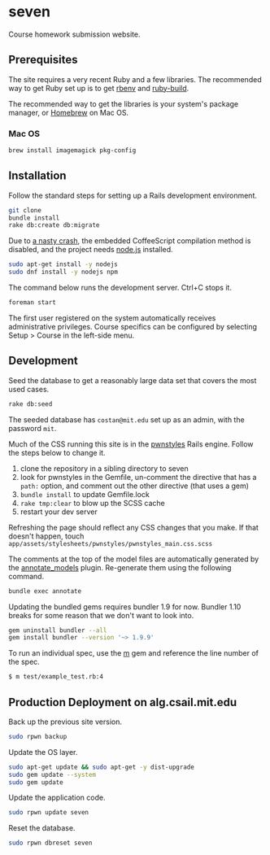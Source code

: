 # seven

Course homework submission website.


## Prerequisites

The site requires a very recent Ruby and a few libraries. The recommended way
to get Ruby set up is to get [rbenv](https://github.com/sstephenson/rbenv) and
[ruby-build](https://github.com/sstephenson/ruby-build).

The recommended way to get the libraries is your system's package manager, or
[Homebrew](http://brew.sh/) on Mac OS.

### Mac OS

```bash
brew install imagemagick pkg-config
```


## Installation

Follow the standard steps for setting up a Rails development environment.

```bash
git clone
bundle install
rake db:create db:migrate
```

Due to [a nasty crash](https://github.com/cowboyd/therubyracer/issues/317), the
embedded CoffeeScript compilation method is disabled, and the project needs
[node.js](https://nodejs.org/) installed.

```bash
sudo apt-get install -y nodejs
sudo dnf install -y nodejs npm
```

The command below runs the development server. Ctrl+C stops it.

```bash
foreman start
```

The first user registered on the system automatically receives administrative
privileges. Course specifics can be configured by selecting Setup > Course in
the left-side menu.


## Development

Seed the database to get a reasonably large data set that covers the most used
cases.

```bash
rake db:seed
```

The seeded database has `costan@mit.edu` set up as an admin, with the password
`mit`.

Much of the CSS running this site is in the
[pwnstyles](https://github.com/pwnall/pwnstyles_rails) Rails engine.  Follow
the steps below to change it.

1. clone the repository in a sibling directory to seven
1. look for pwnstyles in the Gemfile, un-comment the directive that has a `path:` option, and comment out the other directive (that uses a gem)
1. `bundle install` to update Gemfile.lock
1. `rake tmp:clear` to blow up the SCSS cache
1. restart your dev server

Refreshing the page should reflect any CSS changes that you make. If that
doesn't happen, touch
`app/assets/stylesheets/pwnstyles/pwnstyles_main.css.scss`

The comments at the top of the model files are automatically generated by the
[annotate_models](http://pragdave.pragprog.com/pragdave/2006/02/annotate_models.html)
plugin. Re-generate them using the following command.

```bash
bundle exec annotate
```

Updating the bundled gems requires bundler 1.9 for now. Bundler 1.10 breaks for
some reason that we don't want to look into.

```bash
gem uninstall bundler --all
gem install bundler --version '~> 1.9.9'
```

To run an individual spec, use the [m](https://github.com/qrush/m) gem and
reference the line number of the spec.

```bash
$ m test/example_test.rb:4
```


## Production Deployment on alg.csail.mit.edu

Back up the previous site version.

```bash
sudo rpwn backup
```

Update the OS layer.

```bash
sudo apt-get update && sudo apt-get -y dist-upgrade
sudo gem update --system
sudo gem update
```

Update the application code.

```bash
sudo rpwn update seven
```

Reset the database.

```bash
sudo rpwn dbreset seven
```
